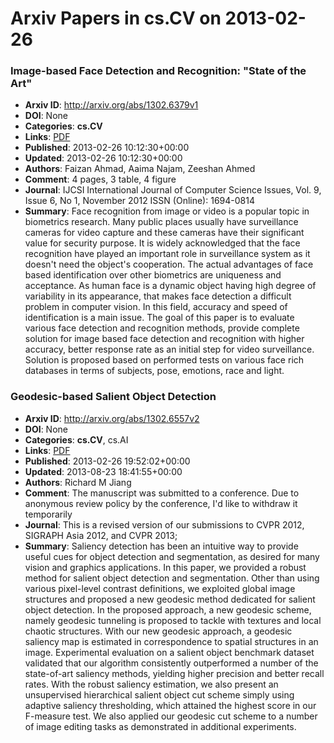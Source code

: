 # Arxiv Papers in cs.CV on 2013-02-26
### Image-based Face Detection and Recognition: "State of the Art"
- **Arxiv ID**: http://arxiv.org/abs/1302.6379v1
- **DOI**: None
- **Categories**: **cs.CV**
- **Links**: [PDF](http://arxiv.org/pdf/1302.6379v1)
- **Published**: 2013-02-26 10:12:30+00:00
- **Updated**: 2013-02-26 10:12:30+00:00
- **Authors**: Faizan Ahmad, Aaima Najam, Zeeshan Ahmed
- **Comment**: 4 pages, 3 table, 4 figure
- **Journal**: IJCSI International Journal of Computer Science Issues, Vol. 9,
  Issue 6, No 1, November 2012 ISSN (Online): 1694-0814
- **Summary**: Face recognition from image or video is a popular topic in biometrics research. Many public places usually have surveillance cameras for video capture and these cameras have their significant value for security purpose. It is widely acknowledged that the face recognition have played an important role in surveillance system as it doesn't need the object's cooperation. The actual advantages of face based identification over other biometrics are uniqueness and acceptance. As human face is a dynamic object having high degree of variability in its appearance, that makes face detection a difficult problem in computer vision. In this field, accuracy and speed of identification is a main issue.   The goal of this paper is to evaluate various face detection and recognition methods, provide complete solution for image based face detection and recognition with higher accuracy, better response rate as an initial step for video surveillance. Solution is proposed based on performed tests on various face rich databases in terms of subjects, pose, emotions, race and light.



### Geodesic-based Salient Object Detection
- **Arxiv ID**: http://arxiv.org/abs/1302.6557v2
- **DOI**: None
- **Categories**: **cs.CV**, cs.AI
- **Links**: [PDF](http://arxiv.org/pdf/1302.6557v2)
- **Published**: 2013-02-26 19:52:02+00:00
- **Updated**: 2013-08-23 18:41:55+00:00
- **Authors**: Richard M Jiang
- **Comment**: The manuscript was submitted to a conference. Due to anonymous review
  policy by the conference, I'd like to withdraw it temporarily
- **Journal**: This is a revised version of our submissions to CVPR 2012, SIGRAPH
  Asia 2012, and CVPR 2013;
- **Summary**: Saliency detection has been an intuitive way to provide useful cues for object detection and segmentation, as desired for many vision and graphics applications. In this paper, we provided a robust method for salient object detection and segmentation. Other than using various pixel-level contrast definitions, we exploited global image structures and proposed a new geodesic method dedicated for salient object detection. In the proposed approach, a new geodesic scheme, namely geodesic tunneling is proposed to tackle with textures and local chaotic structures. With our new geodesic approach, a geodesic saliency map is estimated in correspondence to spatial structures in an image. Experimental evaluation on a salient object benchmark dataset validated that our algorithm consistently outperformed a number of the state-of-art saliency methods, yielding higher precision and better recall rates. With the robust saliency estimation, we also present an unsupervised hierarchical salient object cut scheme simply using adaptive saliency thresholding, which attained the highest score in our F-measure test. We also applied our geodesic cut scheme to a number of image editing tasks as demonstrated in additional experiments.



